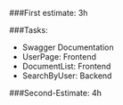 ###First estimate: 3h

###Tasks:
- Swagger Documentation
- UserPage: Frontend
- DocumentList: Frontend
- SearchByUser: Backend

###Second-Estimate: 4h
